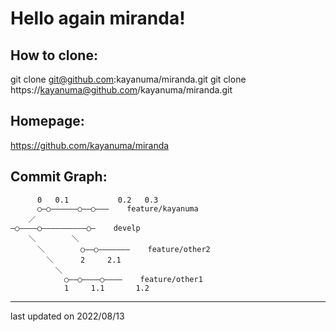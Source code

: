 # Hello again miranda!

## How to clone:
git clone git@github.com:kayanuma/miranda.git
git clone https://kayanuma@github.com/kayanuma/miranda.git

## Homepage:
https://github.com/kayanuma/miranda

## Commit Graph:
```
      0   0.1           0.2   0.3
      ○―○――――――○――○―――    feature/kayanuma
    ／
―○――――○――――――――――○―    develp
    ＼        ＼
      ＼        ○――○―――――――    feature/other2
        ＼      2     2.1
          ＼
            ○――○――――○――――    feature/other1
            1     1.1       1.2
```

---
last updated on 2022/08/13

